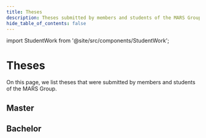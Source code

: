 ```yaml
---
title: Theses
description: Theses submitted by members and students of the MARS Group
hide_table_of_contents: false
---
```

import StudentWork from '@site/src/components/StudentWork';

# Theses

On this page, we list theses that were submitted by members and students of the MARS Group.

## Master

<StudentWork
  title="Spatio-Temporal Shifts in Citizen Science Data: Detecting Disruptions in Bird Sightings with Change Point Analysis"
  author="Marina Siebold"
  type="ma"
  description="This thesis addresses this concern by implementing a CPD approach using the Bayesian Estimation of Abrupt Change, Seasonality, and Trend (BEAST) algorithm on a citizenscience bird dataset. Prior to BEAST analysis, a tailored preprocessing pipeline is developedto mitigate user bias."
  semesterYear="ws2024"
  pathPdf="/img/student-work/theses/siebold_ms_thesis.pdf"
/>

<StudentWork
  title="Evaluierung von spezialisierten und generischen Modellen zur Identifikation von städtischen Einzelbäumen mittelsTransfer Learning"
  author="Daniel Osterholz"
  type="ma"
  description="This thesis investigates the performance of generic, easily accessible, models (Segment Anything Model (SAM)) and their adaptation to specific domains, such as tree canopy detection in urban forests. To evaluate the performance, a model specialized for thisdomain (DeepForest (DF)) is compared with a finely tuned generic model."
  semesterYear="ws2024"
  pathPdf="/img/student-work/theses/osterholz_ms_thesis.pdf"
/>

<StudentWork
  title="Indication of wet and dry periods in Germany using machine learning on meteorological and remote sensing data"
  author="Justin Tran"
  type="ma"
  description="This thesis investigates the calculation, comparison, and forecasting of the Standardized Precipitation-Evapotranspiration Index (SPEI) using diverse data sources and methods."
  semesterYear="ss2024"
  pathPdf="/img/student-work/theses/tran_ms_thesis.pdf"
/>

<StudentWork
  title="Der Data Hub: ein Geoinformationssystem für reproduzierbare Datenverarbeitung, informiert durch epidemiologische Bedarfe"
  author="Jonathan Ströbele"
  type="ma"
  description="As part of this work, a geographic information system (data hub) was developed that integrates a variety of data types and sources and provides a decision support system for epidemiologists based on reproducible risk assessment frameworks."
  semesterYear="ws2023"
  pathPdf="/img/student-work/theses/stroebele_ms_thesis.pdf"
/>

<StudentWork
  title="Anwendung von Reinforcement Learning und Potentialfeldern für eine Multi-Agenten-Steuerung für Drohnen zur Lokalisierung von Funksignalen"
  author="Katja Schöttler"
  type="ma"
  description="This thesis deals with the generation of potential maps with a CNN autoencoder and reinforcement learning. For this purpose, a simulation environment developed with the MARS framework is used to explore and evaluate the generated maps. In addition to the technical setup, the results of the various network configurations tested are explained."
  semesterYear="ws2023"
  pathPdf="/img/student-work/theses/schoettler_ms_thesis.pdf"
/>

## Bachelor

<!-- StudentWork parameters for a thesis:
  title: The full title of the thesis
  author: The full name of the author
  description: The abstract of the thesis
  type: The type of the thesis ("ba", "ma", or "phd")
  semesterYear: The semester and year in which the thesis was submitted (e.g., "ws2023" or "ss2023")
  pathPdf: The path to the PDF file of the thesis (/img/student-work/theses/<filename>.pdf)
-->

<StudentWork
  title="Tensorbasierte Agenten zur Ausbreitungssimulation von Infektionskrankheiten"
  author="Ersan Baran"
  type="ba"
  description="In this bachelor thesis, the strengths of multi-agent systems and neural networks are combined to develop a novel simulation model that takes into account individual behaviors, spatial heterogeneity and dynamic interactions. This innovative approach promises more realistic and powerful simulations and thus better support for the development of effective strategies to combat infectious diseases."
  semesterYear="ss2024"
  pathPdf="/img/student-work/theses/baran_ba_thesis.pdf"
/>

<StudentWork
  title="Entwicklung eines Multiagentensystems für die Simulation des Positionsangriffs im Handball unter Verwendung des MARS-Frameworks"
  author="Lucas Neitsch"
  type="ba"
  description="This bachelor thesis describes the development of a multi-agent system for the simulation of positional attacks in handball using the MARS framework, which enables coaches to test their attacking moves in specific game situations and serves as a tool to improve tactical planning and decision-making."
  semesterYear="ss2024"
  pathPdf="/img/student-work/theses/neitsch_ba_thesis.pdf"
/>

<StudentWork
  title="Automatisierte Objekterkennung und -zählung von Vögeln in großen Schwärmen mit Hilfe von Maschinellem Lernen"
  author="Luise Kempa"
  type="ba"
  description="The thesis deals with the implementation of bird counting in flocks based on images using machine learning. An application is designed and implemented that determines the number of birds in an image. For the implementation, different existing neural networks are compared and then extended."
  semesterYear="ws2023"
  pathPdf="/img/student-work/theses/kempa_ba_thesis.pdf"
/>

<StudentWork
  title="Modeling and Predicting Routes of Internally Displaced Persons: An Agent-Based Approach Using the MARS Framework in the Context of the Syrian Refugee Crisis"
  author="Viviam Clara Ribeiro Guimaraes"
  type="ba"
  description="This thesis investigates the application of an agent-based model (ABM) to predict the distribution of Syrian internally displaced persons (IDPs) and assess its utility for humanitarian resource allocation. Leveraging the MARS framework, the study adapts an existing ABM designed for Syrian refugee distribution in Turkey to simulate the movement of internally displaced persons within Syria."
  semesterYear="ws2023"
  pathPdf="/img/student-work/theses/ribeiro_ba_thesis.pdf"
/>

<StudentWork
  title="Identifikation Sozialer Gruppen von Fußgängern in Videos, Motion-Similarity-Clustering und Multi-Object-Tracking unter Anwendung eines CNNs zur Identifikation von Personen in Videostreams"
  author="Tobias Ranfft"
  type="ba"
  description="Real-time recognition of grouped people in videos has recently become a relevant topic in research and for various applications, e.g. video surveillance, social studies or process optimization. The aim of this thesis is therefore to develop a system for the identification and labeling of persons and groups."
  semesterYear="ss2023"
  pathPdf="/img/student-work/theses/ranfft_ba_thesis.pdf"
/>

<StudentWork
  title="Entwicklung eines digitalen Zwillings für eine Tello-Drohne im MARS-Framework"
  author="Leon Chun Wai Yuen"
  type="ba"
  description="This thesis deals with the development of a digital twin prototype of a Tello-drone in a multi-agent system. A concept is presented on how a digital twin for individual quadrocopters can be developed as part of a multi-agent system within the framework of MARS."
  semesterYear="ss2023"
  pathPdf="/img/student-work/theses/yuen_ba_thesis.pdf"
/>

<StudentWork
  title="Ein agentenbasiertes Simulationsmodell für die Ausbreitung von Wiedehopfen in Norddeutschland"
  author="David Duong"
  type="ba"
  description="This present work covers the development of multi-agent system, with the purpose of predicting the distribution of hoopoes in north germany. The hoopoes are agents and are using georeferenced data to accurately predict potential habitats."
  semesterYear="ss2023"
  pathPdf="/img/student-work/theses/duong_ba_thesis.pdf"
/>

<StudentWork
  title="Bestimmung einer Gruenen Welle bei Lichtsignalschaltungen für Alster-Fahrradfahrer durch agentenbasierte Simulation mithilfe des MARS-Frameworks"
  author="Kalvin Doege"
  type="ba"
  description="This study addresses the question of whether and under what conditions it would be possible to achieve a green wave for cyclists in Hamburg's city center. With the help of an agent-based traffic model, experiments were conducted and evaluated against the question."
  semesterYear="ss2022"
  pathPdf="/img/student-work/theses/doege_ba_thesis.pdf"
/>

<StudentWork
  title="Implementierung einer ereignisbasierten Routenanpassung in MARS mithilfe von simulierten IoT-Sensordaten"
  author="Daniel Osterholz"
  type="ba"
  description="The work addresses the question of whether it is possible to achieve a reduction in inner-city road traffic by using IoT sensor data. With the help of suitable scenarios, a statement is then made about the effectiveness of IoT sensors in parking space search traffic."
  semesterYear="ws2021"
  pathPdf="/img/student-work/theses/osterholz_ba_thesis.pdf"
/>

<StudentWork
  title="Comparing Theories of Human Behaviour by Implementing them in MARS Agents: An Interdisciplinary Approach Based on the HuB-CC Framework"
  author="Nima Ahmady-Moghaddam"
  type="ba"
  description="This thesis is concerned with the implementation of theories of human behavior as well as an agent architecture informed by domain expertise in an agent-based model written in MARS. A conceptual modeling framework called HuB-CC was used to identify, classify, and select the theories. The modeling approach was developed in an interdisciplinary exchange with the authors of the HuB-CC framework. The model results as well as the quality of the designed architecture are analyzed and potential avenues of further inquiry are explored."
  semesterYear="ws2021"
  pathPdf="/img/student-work/theses/ahmady-moghaddam_ba_thesis.pdf"
/>

